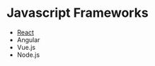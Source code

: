 # Javascript Frameworks
* [React](https://github.com/AUIArafat/javascript-frameworks/blob/master/reactJS.txt)
* Angular
* Vue.js
* Node.js
